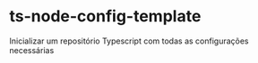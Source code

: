 # ts-node-config-template
Inicializar um repositório Typescript com todas as configurações necessárias
